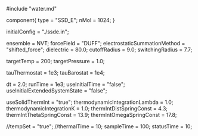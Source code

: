 #include "water.md"


component{
  type = "SSD_E";
  nMol = 1024;
}

initialConfig = "./ssde.in";

ensemble = NVT;
forceField = "DUFF";
electrostaticSummationMethod = "shifted_force";
dielectric = 80.0;
cutoffRadius = 9.0;
switchingRadius = 7.7;

targetTemp = 200;
targetPressure = 1.0;

tauThermostat = 1e3;
tauBarostat = 1e4;

dt = 2.0;
runTime = 1e3;
useInitialTime = "false";
useInitialExtendedSystemState = "false";

useSolidThermInt = "true";
thermodynamicIntegrationLambda = 1.0;
thermodynamicIntegrationK = 1.0;
thermIntDistSpringConst = 4.3;
thermIntThetaSpringConst = 13.9;
thermIntOmegaSpringConst = 17.8;

//tempSet = "true";
//thermalTime = 10;
sampleTime = 100;
statusTime = 10;
